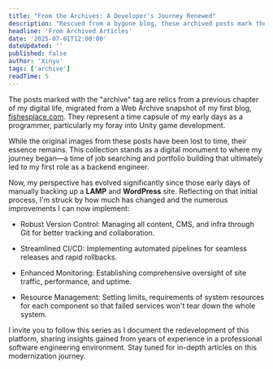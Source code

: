 ```yaml
---
title: "From the Archives: A Developer's Journey Renewed"
description: "Rescued from a bygone blog, these archived posts mark the beginning of my programming career. Join me as I reflect on my journey and rebuild with new skills and a fresh perspective."
headline: 'From Archived Articles'
date: '2025-07-01T12:00:00'
dateUpdated: ''
published: false
author: 'Xinyu'
tags: ['archive']
readTime: 5
---
```


The posts marked with the "archive" tag are relics from a previous chapter of my digital life, migrated from a Web Archive snapshot of my first blog, [fishesplace.com](https://web.archive.org/web/20210302085730/https://fishesplace.com/). They represent a time capsule of my early days as a programmer, particularly my foray into Unity game development.

While the original images from these posts have been lost to time, their essence remains. This collection stands as a digital monument to where my journey began—a time of job searching and portfolio building that ultimately led to my first role as a backend engineer.

Now, my perspective has evolved significantly since those early days of manually backing up a **LAMP** and **WordPress** site. Reflecting on that initial process, I'm struck by how much has changed and the numerous improvements I can now implement:

- Robust Version Control: Managing all content, CMS, and infra through Git for better tracking and collaboration.

- Streamlined CI/CD: Implementing automated pipelines for seamless releases and rapid rollbacks.

- Enhanced Monitoring: Establishing comprehensive oversight of site traffic, performance, and uptime.

- Resource Management: Setting limits, requirements of system resources for each component so that failed services won't tear down the whole system.

I invite you to follow this series as I document the redevelopment of this platform, sharing insights gained from years of experience in a professional software engineering environment. Stay tuned for in-depth articles on this modernization journey.
